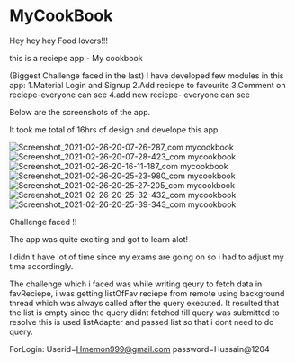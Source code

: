 # MyCookBook

Hey hey hey Food lovers!!!

this is a reciepe app  - My cookbook 

(Biggest Challenge faced in the last)
I have developed few modules in this app:
1.Material Login and Signup
2.Add reciepe to favourite
3.Comment on reciepe-everyone can see
4.add new reciepe- everyone can see

Below are the screenshots of the app.

It took me total of 16hrs  of design and develope this app.

![Screenshot_2021-02-26-20-07-26-287_com mycookbook](https://user-images.githubusercontent.com/63052888/109316210-62410d00-7871-11eb-846b-979d44f2e416.jpg)
![Screenshot_2021-02-26-20-07-28-423_com mycookbook](https://user-images.githubusercontent.com/63052888/109316212-63723a00-7871-11eb-911a-5070b10610c3.jpg)
![Screenshot_2021-02-26-20-16-11-187_com mycookbook](https://user-images.githubusercontent.com/63052888/109316214-640ad080-7871-11eb-8b35-6317ed6266ba.jpg)
![Screenshot_2021-02-26-20-25-23-980_com mycookbook](https://user-images.githubusercontent.com/63052888/109316219-65d49400-7871-11eb-9d1a-7cec87578975.jpg)
![Screenshot_2021-02-26-20-25-27-205_com mycookbook](https://user-images.githubusercontent.com/63052888/109316225-6705c100-7871-11eb-9d42-eeb8b86169d0.jpg)
![Screenshot_2021-02-26-20-25-32-432_com mycookbook](https://user-images.githubusercontent.com/63052888/109316237-68cf8480-7871-11eb-88e9-8eb858259182.jpg)
![Screenshot_2021-02-26-20-25-39-343_com mycookbook](https://user-images.githubusercontent.com/63052888/109316245-6b31de80-7871-11eb-9ed9-ec78ef9df409.jpg)

Challenge faced !!

The app was quite exciting and got to learn alot!

I didn't have lot of time since my exams are going on so i had to adjust my time accordingly.

The challenge which i faced was while writing qeury to fetch data in favReciepe, i was getting listOfFav reciepe from remote using background thread which was always called after the query executed. 
It resulted that the list is empty since the query didnt fetched till query was submitted to resolve this is used listAdapter and passed list so that i dont need to do query.

ForLogin:
Userid=Hmemon999@gmail.com 
password=Hussain@1204


